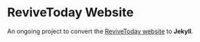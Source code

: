 # ReviveToday Website
An ongoing project to convert the [ReviveToday website](https://revive.today) to **Jekyll**.
